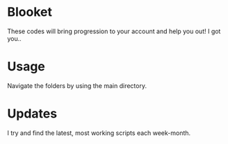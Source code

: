# Blooket 
These codes will bring progression to your account and help you out! I got you..
# Usage
Navigate the folders by using the main directory.
# Updates
I try and find the latest, most working scripts each week-month.
